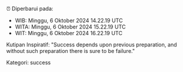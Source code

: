 ⏰ Diperbarui pada:
- WIB: Minggu, 6 Oktober 2024 14.22.19 UTC
- WITA: Minggu, 6 Oktober 2024 15.22.19 UTC
- WIT: Minggu, 6 Oktober 2024 16.22.19 UTC

Kutipan Inspiratif:
"Success depends upon previous preparation, and without such preparation there is sure to be failure."


Kategori: success

